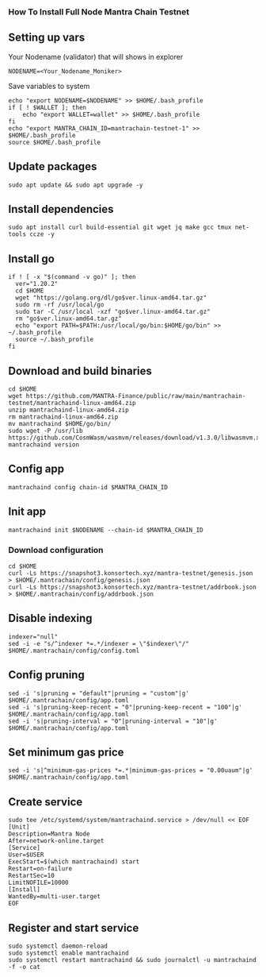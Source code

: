### How To Install Full Node Mantra Chain Testnet

## Setting up vars
Your Nodename (validator) that will shows in explorer
```
NODENAME=<Your_Nodename_Moniker>
```

Save variables to system
```
echo "export NODENAME=$NODENAME" >> $HOME/.bash_profile
if [ ! $WALLET ]; then
	echo "export WALLET=wallet" >> $HOME/.bash_profile
fi
echo "export MANTRA_CHAIN_ID=mantrachain-testnet-1" >> $HOME/.bash_profile
source $HOME/.bash_profile
```

## Update packages
```
sudo apt update && sudo apt upgrade -y
```

## Install dependencies
```
sudo apt install curl build-essential git wget jq make gcc tmux net-tools ccze -y
```

## Install go
```
if ! [ -x "$(command -v go)" ]; then
  ver="1.20.2"
  cd $HOME
  wget "https://golang.org/dl/go$ver.linux-amd64.tar.gz"
  sudo rm -rf /usr/local/go
  sudo tar -C /usr/local -xzf "go$ver.linux-amd64.tar.gz"
  rm "go$ver.linux-amd64.tar.gz"
  echo "export PATH=$PATH:/usr/local/go/bin:$HOME/go/bin" >> ~/.bash_profile
  source ~/.bash_profile
fi
```

## Download and build binaries
```
cd $HOME
wget https://github.com/MANTRA-Finance/public/raw/main/mantrachain-testnet/mantrachaind-linux-amd64.zip
unzip mantrachaind-linux-amd64.zip
rm mantrachaind-linux-amd64.zip
mv mantrachaind $HOME/go/bin/
sudo wget -P /usr/lib https://github.com/CosmWasm/wasmvm/releases/download/v1.3.0/libwasmvm.x86_64.so
mantrachaind version
```

## Config app
```
mantrachaind config chain-id $MANTRA_CHAIN_ID
```

## Init app
```
mantrachaind init $NODENAME --chain-id $MANTRA_CHAIN_ID
```

### Download configuration
```
cd $HOME
curl -Ls https://snapshot3.konsortech.xyz/mantra-testnet/genesis.json > $HOME/.mantrachain/config/genesis.json
curl -Ls https://snapshot3.konsortech.xyz/mantra-testnet/addrbook.json > $HOME/.mantrachain/config/addrbook.json
```

## Disable indexing
```
indexer="null"
sed -i -e "s/^indexer *=.*/indexer = \"$indexer\"/" $HOME/.mantrachain/config/config.toml
```

## Config pruning
```
sed -i 's|pruning = "default"|pruning = "custom"|g' $HOME/.mantrachain/config/app.toml
sed -i 's|pruning-keep-recent = "0"|pruning-keep-recent = "100"|g' $HOME/.mantrachain/config/app.toml
sed -i 's|pruning-interval = "0"|pruning-interval = "10"|g' $HOME/.mantrachain/config/app.toml
```

## Set minimum gas price
```
sed -i 's|^minimum-gas-prices *=.*|minimum-gas-prices = "0.00uaum"|g' $HOME/.mantrachain/config/app.toml
```

## Create service
```
sudo tee /etc/systemd/system/mantrachaind.service > /dev/null << EOF
[Unit]
Description=Mantra Node
After=network-online.target
[Service]
User=$USER
ExecStart=$(which mantrachaind) start
Restart=on-failure
RestartSec=10
LimitNOFILE=10000
[Install]
WantedBy=multi-user.target
EOF
```

## Register and start service
```
sudo systemctl daemon-reload
sudo systemctl enable mantrachaind
sudo systemctl restart mantrachaind && sudo journalctl -u mantrachaind -f -o cat
```
